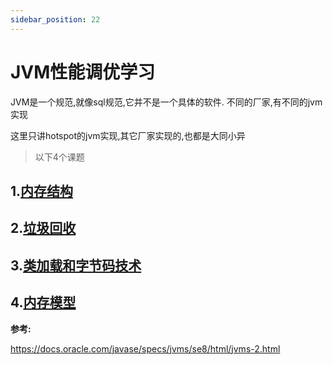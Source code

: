 ```yaml
---
sidebar_position: 22
---
```


# JVM性能调优学习

JVM是一个规范,就像sql规范,它并不是一个具体的软件. 不同的厂家,有不同的jvm实现

这里只讲hotspot的jvm实现,其它厂家实现的,也都是大同小异

> 以下4个课题

## 1.[内存结构 ](1/readme)  

## 2.[垃圾回收](2/readme)

## 3.[类加载和字节码技术](3/readme)

## 4.[内存模型](4/readme)



**参考:**

https://docs.oracle.com/javase/specs/jvms/se8/html/jvms-2.html
